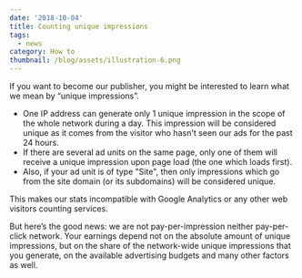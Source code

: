 ```yaml
---
date: '2018-10-04'
title: Counting unique impressions
tags:
  - news
category: How to
thumbnail: /blog/assets/illustration-6.png
---
```

If you want to become our publisher, you might be interested to learn what we mean by “unique impressions”.

* One IP address can generate only 1 unique impression in the scope of the whole network during a day. This impression will be considered unique as it comes from the visitor who hasn't seen our ads for the past 24 hours.
* If there are several ad units on the same page, only one of them will receive a unique impression upon page load (the one which loads first). 
* Also, if your ad unit is of type "Site", then only impressions which go from the site domain (or its subdomains) will be considered unique.

This makes our stats incompatible with Google Analytics or any other web visitors counting services. 

But here’s the good news: we are not pay-per-impression neither pay-per-click network. Your earnings depend not on the absolute amount of unique impressions, but on the share of the network-wide unique impressions that you generate, on the available advertising budgets and many other factors as well.

